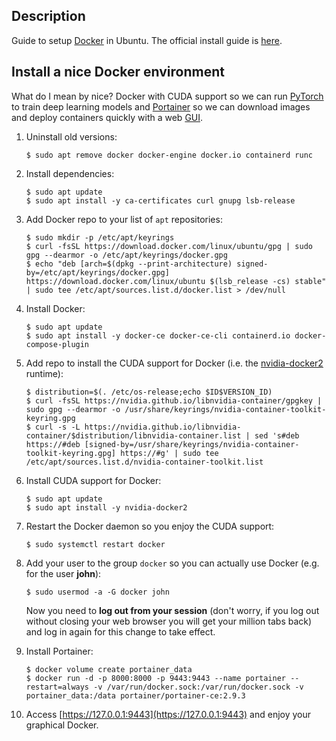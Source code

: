 Description
-----------

Guide to setup [Docker](https://www.docker.com) in Ubuntu. The official install guide is [here](https://docs.docker.com/engine/install/ubuntu/).


Install a nice Docker environment
---------------------------------

What do I mean by nice? Docker with CUDA support so we can run [PyTorch](https://pytorch.org/get-started/locally) to train deep learning models and [Portainer](https://www.portainer.io) so we can download images and deploy containers quickly with a web [GUI](https://en.wikipedia.org/wiki/Graphical_user_interface).

1. Uninstall old versions:
    ```
    $ sudo apt remove docker docker-engine docker.io containerd runc
    ```
    
2. Install dependencies:
    ```
    $ sudo apt update
    $ sudo apt install -y ca-certificates curl gnupg lsb-release
    ```
3. Add Docker repo to your list of `apt` repositories:
    ```
    $ sudo mkdir -p /etc/apt/keyrings
    $ curl -fsSL https://download.docker.com/linux/ubuntu/gpg | sudo gpg --dearmor -o /etc/apt/keyrings/docker.gpg
    $ echo "deb [arch=$(dpkg --print-architecture) signed-by=/etc/apt/keyrings/docker.gpg] https://download.docker.com/linux/ubuntu $(lsb_release -cs) stable" | sudo tee /etc/apt/sources.list.d/docker.list > /dev/null
    ```
4. Install Docker:
    ```
    $ sudo apt update
    $ sudo apt install -y docker-ce docker-ce-cli containerd.io docker-compose-plugin
    ```

5. Add repo to install the CUDA support for Docker (i.e. the [nvidia-docker2](https://docs.nvidia.com/datacenter/cloud-native/container-toolkit/overview.html) runtime):
    ```
    $ distribution=$(. /etc/os-release;echo $ID$VERSION_ID)
    $ curl -fsSL https://nvidia.github.io/libnvidia-container/gpgkey | sudo gpg --dearmor -o /usr/share/keyrings/nvidia-container-toolkit-keyring.gpg
    $ curl -s -L https://nvidia.github.io/libnvidia-container/$distribution/libnvidia-container.list | sed 's#deb https://#deb [signed-by=/usr/share/keyrings/nvidia-container-toolkit-keyring.gpg] https://#g' | sudo tee /etc/apt/sources.list.d/nvidia-container-toolkit.list
    ```

6. Install CUDA support for Docker:
    ```
    $ sudo apt update
    $ sudo apt install -y nvidia-docker2
    ```

7. Restart the Docker daemon so you enjoy the CUDA support:
    ```
    $ sudo systemctl restart docker
    ```
    
8. Add your user to the group `docker` so you can actually use Docker (e.g. for the user **john**):
    ```
    $ sudo usermod -a -G docker john
    ```
    Now you need to **log out from your session** (don't worry, if you log out without closing your web browser you will get your million tabs back) and log in again for this change to take effect.
    
9. Install Portainer:
    ```
    $ docker volume create portainer_data
    $ docker run -d -p 8000:8000 -p 9443:9443 --name portainer --restart=always -v /var/run/docker.sock:/var/run/docker.sock -v portainer_data:/data portainer/portainer-ce:2.9.3
    ```

10. Access [https://127.0.0.1:9443](https://127.0.0.1:9443) and enjoy your graphical Docker.
